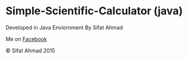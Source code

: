 # Simple-Scientific-Calculator (java)
<p>Developed in Java Enviornment By Sifat Ahmad</p> Me on 
       <A HREF="www.facebook.com/iamsifat.ahmad"> Facebook </A> 
       <p>© Sifat Ahmad 2015</p>
